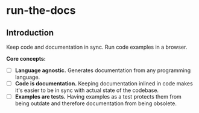 # run-the-docs
## Introduction
Keep code and documentation in sync. 
Run code examples in a browser.

**Core concepts:**

- [ ] **Language agnostic.** Generates documentation from any programming language.
- [ ] **Code is documentation.** Keeping documentation inlined in code makes it's easier to be in sync with actual state of the codebase.
- [ ] **Examples are tests.** Having examples as a test protects them from being outdate and therefore documentation from being obsolete.
